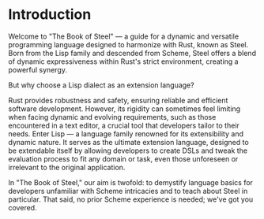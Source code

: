 # Introduction

Welcome to "The Book of Steel" &mdash; a guide for a dynamic and versatile programming language
designed to harmonize with Rust, known as Steel. Born from the Lisp family and descended from
Scheme, Steel offers a blend of dynamic expressiveness within Rust's strict environment, creating a
powerful synergy.

But why choose a Lisp dialect as an extension language?

Rust provides robustness and safety, ensuring reliable and efficient software development. However,
its rigidity can sometimes feel limiting when facing dynamic and evolving requirements, such as
those encountered in a text editor, a crucial tool that developers tailor to their needs. Enter
Lisp &mdash; a language family renowned for its extensibility and dynamic nature. It serves as the
ultimate extension language, designed to be extendable itself by allowing developers to create DSLs
and tweak the evaluation process to fit any domain or task, even those unforeseen or irrelevant to
the original application.

In "The Book of Steel," our aim is twofold: to demystify language basics for developers unfamiliar
with Scheme intricacies and to teach about Steel in particular. That said, no prior Scheme
experience is needed; we've got you covered.
